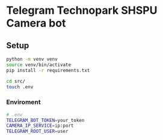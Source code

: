 # Telegram Technopark SHSPU Camera bot

## Setup
```bash
python -m venv venv
source venv/bin/activate
pip install -r requirements.txt

cd src/
touch .env
```

### Enviroment
```bash
# .env
TELEGRAM_BOT_TOKEN=your_token
CAMERA_IP_SERVICE=ip:port
TELEGRAM_ROOT_USER=user
```